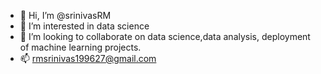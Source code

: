 - 👋 Hi, I’m @srinivasRM
- 👀 I’m interested in data science 
- 💞️ I’m looking to collaborate on data science,data analysis, deployment of machine learning projects.
- 📫 rmsrinivas199627@gmail.com

<!---
srinivasRM/srinivasRM is a ✨ special ✨ repository because its `README.md` (this file) appears on your GitHub profile.
You can click the Preview link to take a look at your changes.
--->
